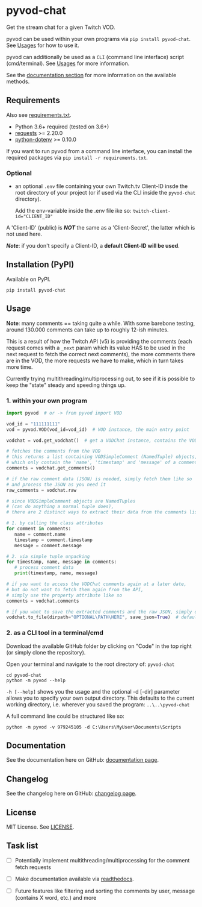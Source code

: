 # pyvod-chat
 Get the stream chat for a given Twitch VOD.
 
 pyvod can be used within your own programs via `pip install pyvod-chat`. 
 See [Usages](https://github.com/sixP-NaraKa/pyvod-chat#usage) for how to use it.
 
 pyvod can additionally be used as a `CLI` (command line interface) script (cmd/terminal).
 See [Usages](https://github.com/sixP-NaraKa/pyvod-chat#usage) for more information.
 
 
 See the [documentation section](https://github.com/sixP-NaraKa/pyvod-chat#documentation) for more information on the available methods.
 
 ## Requirements
 Also see [requirements.txt](https://github.com/sixP-NaraKa/pyvod-chat/blob/main/requirements.txt).
 - Python 3.6+ required (tested on 3.6+)
 - [requests](https://github.com/psf/requests) >= 2.20.0
 - [python-dotenv](https://github.com/theskumar/python-dotenv) >= 0.10.0
 
 If you want to run pyvod from a command line interface, you can install the required packages
 via `pip install -r requirements.txt`.
 
### Optional
- an optional `.env` file containing your own Twitch.tv Client-ID insde the root directory of your project
(or if used via the CLI inside the `pyvod-chat` directory).

    Add the env-variable inside the .env file ike so: `twitch-client-id="CLIENT_ID"`

A 'Client-ID' (public) is ***NOT*** the same as a 'Client-Secret', the latter which is not used here.

***Note***: if you don't specify a Client-ID, a **default Client-ID will be used**.
 
 ## Installation (PyPI)
 
 Available on PyPI.
 
 `pip install pyvod-chat`
 
 ## Usage
 
 **Note**: many comments == taking quite a while. With some barebone testing, around 130.000 comments can take up to roughly 12-ish minutes.
 
 This is a result of how the Twitch API (v5) is providing the comments (each request comes with a `_next` param
 which its value HAS to be used in the next request to fetch the correct next comments),
 the more comments there are in the VOD, the more requests we have to make, which in turn takes more time.
 
 Currently trying multithreading/multiprocessing out, to see if it is possible to keep the "state" steady and speeding things up.
 
 
 ### 1. within your own program
 
 ```python
import pyvod  # or -> from pyvod import VOD

vod_id = "111111111"
vod = pyvod.VOD(vod_id=vod_id)  # VOD instance, the main entry point

vodchat = vod.get_vodchat()  # get a VODChat instance, contains the VOD chat

# fetches the comments from the VOD
# this returns a list containing VODSimpleComment (NamedTuple) objects,
# which only contain the 'name', 'timestamp' and 'message' of a comment
comments = vodchat.get_comments()

# if the raw comment data (JSON) is needed, simply fetch them like so
# and process the JSON as you need it
raw_comments = vodchat.raw

# since VODSimpleComment objects are NamedTuples
# (can do anything a normal tuple does),
# there are 2 distinct ways to extract their data from the comments list

# 1. by calling the class attributes
for comment in comments:
    name = comment.name
    timestamp = comment.timestamp
    message = comment.message

# 2. via simple tuple unpacking
for timestamp, name, message in comments:
    # process comment data
    print(timestamp, name, message)

# if you want to access the VODChat comments again at a later date,
# but do not want to fetch them again from the API,
# simply use the property attribute like so
comments = vodchat.comments

# if you want to save the extracted comments and the raw JSON, simply do:
vodchat.to_file(dirpath="OPTIONAL\PATH\HERE", save_json=True)  # defaults to the current working directory via `os.getcwd()`
 ```

### 2. as a CLI tool in a terminal/cmd

Download the available GitHub folder by clicking on "Code" in the top right (or simply clone the repository).

Open your terminal and navigate to the root directory of: `pyvod-chat`

```commandline
cd pyvod-chat
python -m pyvod --help
```
`-h [--help]` shows you the usage and the optional -d [-dir] parameter allows you to specify your own output directory.
This defaults to the current working directory, i.e. wherever you saved the program: `..\..\pyvod-chat`

A full command line could be structured like so:
```commandline
python -m pyvod -v 979245105 -d C:\Users\MyUser\Documents\Scripts
```


## Documentation
See the documentation here on GitHub: [documentation page](https://github.com/sixP-NaraKa/pyvod-chat/blob/main/docs/pyvod_documentation.md).

## Changelog
See the changelog here on GitHub: [changelog page](https://github.com/sixP-NaraKa/pyvod-chat/blob/main/docs/pyvod_changelog.md).

## License
MIT License. See [LICENSE](https://github.com/sixP-NaraKa/pyvod-chat/blob/main/LICENSE).

## Task list
- [ ] Potentially implement multithreading/multiprocessing for the comment fetch requests

- [ ] Make documentation available via [readthedocs](https://readthedocs.org/).

- [ ] Future features like filtering and sorting the comments by user, message (contains X word, etc.) and more
